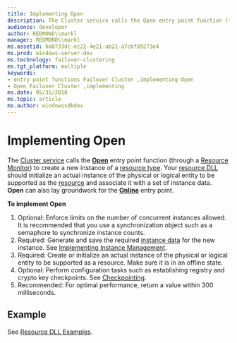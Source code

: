 ```yaml
---
title: Implementing Open
description: The Cluster service calls the Open entry point function (through a Resource Monitor) to create a new instance of a resource type.
audience: developer
author: REDMOND\\markl
manager: REDMOND\\markl
ms.assetid: ba8733dc-ec22-4e21-ab21-a7cbf89273e4
ms.prod: windows-server-dev
ms.technology: failover-clustering
ms.tgt_platform: multiple
keywords:
- entry point functions Failover Cluster ,implementing Open
- Open Failover Cluster ,implementing
ms.date: 05/31/2018
ms.topic: article
ms.author: windowssdkdev
---
```


# Implementing Open

The [Cluster service](cluster-service.md) calls the [**Open**](/windows/previous-versions/ResApi/nc-resapi-popen_routine?branch=master) entry point function (through a [Resource Monitor](resource-monitor.md)) to create a new instance of a [resource type](resource-types.md). Your [resource DLL](resource-dlls.md) should initialize an actual instance of the physical or logical entity to be supported as the [resource](resources.md) and associate it with a set of instance data. **Open** can also lay groundwork for the [**Online**](/windows/previous-versions/ResApi/nc-resapi-ponline_routine?branch=master) entry point.

**To implement Open**

1.  Optional: Enforce limits on the number of concurrent instances allowed. It is recommended that you use a synchronization object such as a semaphore to synchronize instance counts.
2.  Required: Generate and save the required [instance data](instance-data.md) for the new instance. See [Implementing Instance Management](implementing-instance-management.md).
3.  Required: Create or initialize an actual instance of the physical or logical entity to be supported as a resource. Make sure it is in an offline state.
4.  Optional: Perform configuration tasks such as establishing registry and crypto key checkpoints. See [Checkpointing](checkpointing.md).
5.  Recommended: For optimal performance, return a value within 300 milliseconds.

## Example

See [Resource DLL Examples](https://msdn.microsoft.com/library/aa370474).

 

 




